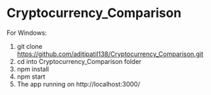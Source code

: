 # Cryptocurrency_Comparison
For Windows:
1) git clone https://github.com/aditipatil138/Cryptocurrency_Comparison.git
2) cd into Cryptocurrency_Comparison folder
3) npm install
4) npm start
5) The app running on  http://localhost:3000/


